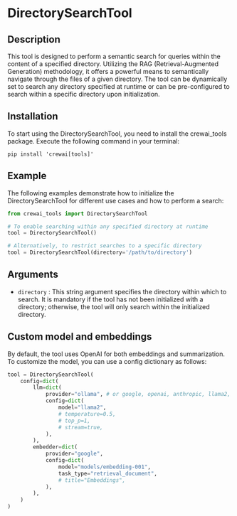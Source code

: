 # DirectorySearchTool

## Description
This tool is designed to perform a semantic search for queries within the content of a specified directory. Utilizing the RAG (Retrieval-Augmented Generation) methodology, it offers a powerful means to semantically navigate through the files of a given directory. The tool can be dynamically set to search any directory specified at runtime or can be pre-configured to search within a specific directory upon initialization.

## Installation
To start using the DirectorySearchTool, you need to install the crewai_tools package. Execute the following command in your terminal:

```shell
pip install 'crewai[tools]'
```

## Example
The following examples demonstrate how to initialize the DirectorySearchTool for different use cases and how to perform a search:

```python
from crewai_tools import DirectorySearchTool

# To enable searching within any specified directory at runtime
tool = DirectorySearchTool()

# Alternatively, to restrict searches to a specific directory
tool = DirectorySearchTool(directory='/path/to/directory')
```

## Arguments
- `directory` : This string argument specifies the directory within which to search. It is mandatory if the tool has not been initialized with a directory; otherwise, the tool will only search within the initialized directory.

## Custom model and embeddings

By default, the tool uses OpenAI for both embeddings and summarization. To customize the model, you can use a config dictionary as follows:

```python
tool = DirectorySearchTool(
    config=dict(
        llm=dict(
            provider="ollama", # or google, openai, anthropic, llama2, ...
            config=dict(
                model="llama2",
                # temperature=0.5,
                # top_p=1,
                # stream=true,
            ),
        ),
        embedder=dict(
            provider="google",
            config=dict(
                model="models/embedding-001",
                task_type="retrieval_document",
                # title="Embeddings",
            ),
        ),
    )
)
```
